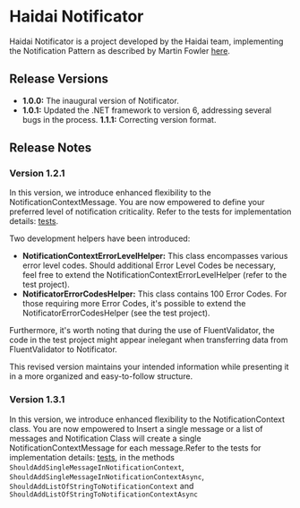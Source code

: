 # Haidai Notificator

Haidai Notificator is a project developed by the Haidai team, implementing the Notification Pattern as described by Martin Fowler [here](https://www.martinfowler.com/eaaDev/Notification.html).

## Release Versions

- **1.0.0:** The inaugural version of Notificator.
- **1.0.1:** Updated the .NET framework to version 6, addressing several bugs in the process.
**1.1.1:** Correcting version format.

## Release Notes

### Version 1.2.1

In this version, we introduce enhanced flexibility to the NotificationContextMessage. You are now empowered to define your preferred level of notification criticality. Refer to the tests for implementation details: [tests](https://github.com/Haidai-Tech/notificator/tree/main/tests).

Two development helpers have been introduced:

- **NotificationContextErrorLevelHelper:** This class encompasses various error level codes. Should additional Error Level Codes be necessary, feel free to extend the NotificationContextErrorLevelHelper (refer to the test project).
- **NotificatorErrorCodesHelper:** This class contains 100 Error Codes. For those requiring more Error Codes, it's possible to extend the NotificatorErrorCodesHelper (see the test project).

Furthermore, it's worth noting that during the use of FluentValidator, the code in the test project might appear inelegant when transferring data from FluentValidator to Notificator.

This revised version maintains your intended information while presenting it in a more organized and easy-to-follow structure.

### Version 1.3.1

In this version, we introduce enhanced flexibility to the NotificationContext class. You are now empowered to Insert a single message or a list of messages and Notification Class will create a single NotificationContextMessage for each message.Refer to the tests for implementation details: [tests](https://github.com/Haidai-Tech/notificator/tree/main/tests), in the methods ```ShouldAddSingleMessageInNotificationContext```, ```ShouldAddSingleMessageInNotificationContextAsync```,
```ShouldAddListOfStringToNotificationContext``` and 
```ShouldAddListOfStringToNotificationContextAsync```


